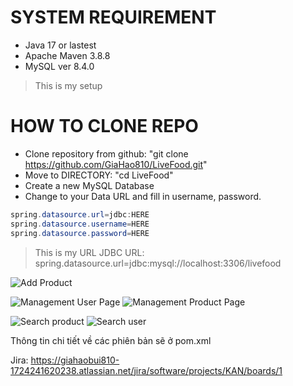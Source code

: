 # SYSTEM REQUIREMENT
- Java 17 or lastest
- Apache Maven 3.8.8
- MySQL ver 8.4.0
> This is my setup

# HOW TO CLONE REPO
- Clone repository from github: "git clone https://github.com/GiaHao810/LiveFood.git"
- Move to DIRECTORY: "cd LiveFood"
- Create a new MySQL Database
- Change to your Data URL and fill in username, password.

```java
spring.datasource.url=jdbc:HERE
spring.datasource.username=HERE 
spring.datasource.password=HERE
```
> This is my URL JDBC URL: spring.datasource.url=jdbc:mysql://localhost:3306/livefood


![Add Product](https://github.com/user-attachments/assets/93fe3131-cc08-40ba-80f9-065c81a2a972)

![Management User Page](https://github.com/user-attachments/assets/591061ca-1b74-4d0d-87f9-53f1e7adc61c)
![Management Product Page](https://github.com/user-attachments/assets/75f5952c-9936-4478-af55-40b915075fa3)

![Search product](https://github.com/user-attachments/assets/cba82446-f3ef-4d3a-b38e-c3155c434818)
![Search user](https://github.com/user-attachments/assets/44a7b6e4-14f8-49ef-88cc-611998408a4c)

Thông tin chi tiết về các phiên bản sẽ ở pom.xml

Jira: https://giahaobui810-1724241620238.atlassian.net/jira/software/projects/KAN/boards/1
